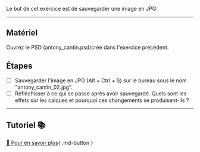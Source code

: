 Le but de cet exercice est de sauvegarder une image en JPG:   

***  

## Matériel
Ouvrez le PSD (antony_cantin.psd)créé dans l'exercice précédent. 


## Étapes

- [ ] Sauvegarder l'image en JPG (Alt + Ctrl + S) sur le bureau sous le nom "antony_cantin_02.jpg".
- [ ] Réfléchisser à ce qui se passe après avoir sauvegardé. Quels sont les effets sur les calques et pourquoi ces changements se produisent-ils ?

***  
## Tutoriel 📚
[📖 Pour en savoir plus](https://cmontmorency365-my.sharepoint.com/:v:/g/personal/flpilote_cmontmorency_qc_ca/EUHqTCjYyMVCkeIahHqiHHQBQ07BrCDjnLlFiHMkZadSIA?nav=eyJyZWZlcnJhbEluZm8iOnsicmVmZXJyYWxBcHAiOiJPbmVEcml2ZUZvckJ1c2luZXNzIiwicmVmZXJyYWxBcHBQbGF0Zm9ybSI6IldlYiIsInJlZmVycmFsTW9kZSI6InZpZXciLCJyZWZlcnJhbFZpZXciOiJNeUZpbGVzTGlua0NvcHkifX0&e=d1850G){ .md-button }   <br>



